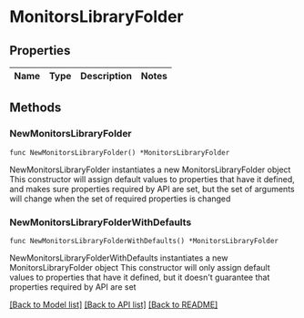 # MonitorsLibraryFolder

## Properties

Name | Type | Description | Notes
------------ | ------------- | ------------- | -------------

## Methods

### NewMonitorsLibraryFolder

`func NewMonitorsLibraryFolder() *MonitorsLibraryFolder`

NewMonitorsLibraryFolder instantiates a new MonitorsLibraryFolder object
This constructor will assign default values to properties that have it defined,
and makes sure properties required by API are set, but the set of arguments
will change when the set of required properties is changed

### NewMonitorsLibraryFolderWithDefaults

`func NewMonitorsLibraryFolderWithDefaults() *MonitorsLibraryFolder`

NewMonitorsLibraryFolderWithDefaults instantiates a new MonitorsLibraryFolder object
This constructor will only assign default values to properties that have it defined,
but it doesn't guarantee that properties required by API are set


[[Back to Model list]](../README.md#documentation-for-models) [[Back to API list]](../README.md#documentation-for-api-endpoints) [[Back to README]](../README.md)


